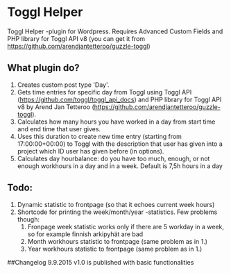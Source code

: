 # Toggl Helper
Toggl Helper -plugin for Wordpress. Requires Advanced Custom Fields and 
PHP library for Toggl API v8 (you can get it from https://github.com/arendjantetteroo/guzzle-toggl)

## What plugin do?
1. Creates custom post type 'Day'.
2. Gets time entries for specific day from Toggl using Toggl API (https://github.com/toggl/toggl_api_docs) and
PHP library for Toggl API v8 by Arend Jan Tetteroo (https://github.com/arendjantetteroo/guzzle-toggl).
3. Calculates how many hours you have worked in a day from start time and end time that user gives. 
4. Uses this duration to create new time entry (starting from 17:00:00+00:00) to Toggl with the description that user has given into a project which ID user has given before (in options).
5. Calculates day hourbalance: do you have too much, enough, or not enough workhours in a day and in a week. Default is 7,5h hours in a day



## Todo:
1. Dynamic statistic to frontpage (so that it echoes current week hours)
2. Shortcode for printing the week/month/year -statistics. Few problems though:
    1. Fronpage week statistic works only if there are 5 workday in a week, so for example finnish arkipyhät are bad
    2. Month workhours statistic to frontpage (same problem as in 1.)
    3. Year workhours statistic to frontpage (same problem as in 1.)





##Changelog
9.9.2015
v1.0 is published with basic functionalities

